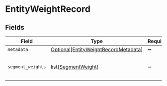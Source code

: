 # EntityWeightRecord


## Fields

| Field                                                                                     | Type                                                                                      | Required                                                                                  | Description                                                                               |
| ----------------------------------------------------------------------------------------- | ----------------------------------------------------------------------------------------- | ----------------------------------------------------------------------------------------- | ----------------------------------------------------------------------------------------- |
| `metadata`                                                                                | [Optional[EntityWeightRecordMetadata]](../../models/shared/entityweightrecordmetadata.md) | :heavy_minus_sign:                                                                        | N/A                                                                                       |
| `segment_weights`                                                                         | list[[SegmentWeight](../../models/shared/segmentweight.md)]                               | :heavy_minus_sign:                                                                        | A list of entity weights for a segment                                                    |